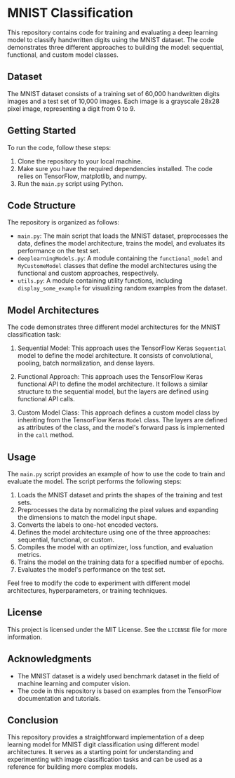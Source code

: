 # MNIST Classification

This repository contains code for training and evaluating a deep learning model to classify handwritten digits using the MNIST dataset. The code demonstrates three different approaches to building the model: sequential, functional, and custom model classes.

## Dataset

The MNIST dataset consists of a training set of 60,000 handwritten digits images and a test set of 10,000 images. Each image is a grayscale 28x28 pixel image, representing a digit from 0 to 9.

## Getting Started

To run the code, follow these steps:

1. Clone the repository to your local machine.
2. Make sure you have the required dependencies installed. The code relies on TensorFlow, matplotlib, and numpy.
3. Run the `main.py` script using Python.

## Code Structure

The repository is organized as follows:

- `main.py`: The main script that loads the MNIST dataset, preprocesses the data, defines the model architecture, trains the model, and evaluates its performance on the test set.
- `deeplearningModels.py`: A module containing the `functional_model` and `MyCustomeModel` classes that define the model architectures using the functional and custom approaches, respectively.
- `utils.py`: A module containing utility functions, including `display_some_example` for visualizing random examples from the dataset.

## Model Architectures

The code demonstrates three different model architectures for the MNIST classification task:

1. Sequential Model: This approach uses the TensorFlow Keras `Sequential` model to define the model architecture. It consists of convolutional, pooling, batch normalization, and dense layers.

2. Functional Approach: This approach uses the TensorFlow Keras functional API to define the model architecture. It follows a similar structure to the sequential model, but the layers are defined using functional API calls.

3. Custom Model Class: This approach defines a custom model class by inheriting from the TensorFlow Keras `Model` class. The layers are defined as attributes of the class, and the model's forward pass is implemented in the `call` method.

## Usage

The `main.py` script provides an example of how to use the code to train and evaluate the model. The script performs the following steps:

1. Loads the MNIST dataset and prints the shapes of the training and test sets.
2. Preprocesses the data by normalizing the pixel values and expanding the dimensions to match the model input shape.
3. Converts the labels to one-hot encoded vectors.
4. Defines the model architecture using one of the three approaches: sequential, functional, or custom.
5. Compiles the model with an optimizer, loss function, and evaluation metrics.
6. Trains the model on the training data for a specified number of epochs.
7. Evaluates the model's performance on the test set.

Feel free to modify the code to experiment with different model architectures, hyperparameters, or training techniques.

## License

This project is licensed under the MIT License. See the `LICENSE` file for more information.

## Acknowledgments

- The MNIST dataset is a widely used benchmark dataset in the field of machine learning and computer vision.
- The code in this repository is based on examples from the TensorFlow documentation and tutorials.

## Conclusion

This repository provides a straightforward implementation of a deep learning model for MNIST digit classification using different model architectures. It serves as a starting point for understanding and experimenting with image classification tasks and can be used as a reference for building more complex models.